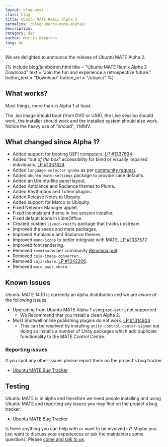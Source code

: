 ```yaml
---
layout: blog-post
class: blog
title: Ubuntu MATE Remix Alpha 2
permalink: /blog/ubuntu-mate-alpha2/
description:
category: dev
author: Martin Wimpress
lang: en
---
```


We are delighted to announce the release of Ubuntu MATE Alpha 2.

{% include blog/jumbotron.html
    title = "Ubuntu MATE Remix Alpha 2 Download"
    text = "Join the fun and experience a retrospective future."
    button_text = "Download"
    button_url = "/utopic/"
%}

## What works?

Most things, more than in Alpha 1 at least.

The .iso image should boot (from DVD or USB), the Live session should
work, the installer should work and the installed system should also
work. Notice the heavy use of *"should*", YMMV.

## What changed since Alpha 1?

  * Added support for booting UEFI computers. [LP #1337604](https://bugs.launchpad.net/ubuntu-mate/+bug/1337604)
  * Added *"out of the box"* accessibility for blind or visually impaired individuals. [LP #1337824](https://bugs.launchpad.net/ubuntu-mate/+bug/1337824)
  * Added `language-selector-gnome` as per [community request](https://plus.google.com/104108115467526996500/posts/5gmt5y4893m).
  * Added `ubuntu-mate-settings` package to provide sane defaults.
  * Added an Ubuntu-like panel layout.
  * Added Ambiance and Radiance themes to Pluma.
  * Added Rhythmbox and Totem plugins.
  * Added Release Notes to Ubquity.
  * Added support for Marco to Ubiquity.
  * Fixed Network Manager applet.
  * Fixed inconsistent theme in live session installer.
  * Fixed default icons in LibreOffice.
  * Created custom `livecd-rootfs` package that tracks upstream.
  * Improved the seeds and meta packages.
  * Improved Ambiance and Radiance themes.
  * Improved `mono-icons` to better integrate with MATE. [LP #1337577](https://bugs.launchpad.net/ubuntu-mate/+bug/1337577)
  * Improved font rendering.
  * Removed `remmina` as per community [Remmina poll](https://plus.google.com/103917631499285627130/posts/gFv4xRH16P8).
  * Removed `caja-image-converter`.
  * Removed `caja-share`. [LP #1342206](https://bugs.launchpad.net/ubuntu-mate/+bug/1342206).
  * Removed `mate-user-share`.

## Known Issues

Ubuntu MATE 14.10 is currently an alpha distribution and we are aware of the following issues:

  * Upgrading from Ubuntu MATE Alpha 1 using `apt-get` is not supported.
    * We Recommend that you install a clean Alpha 2.
  * Most Shotwell online publishing plugins do not work. [LP #1314904 ](https://bugs.launchpad.net/ubuntu/+source/shotwell/+bug/1314904)
    * This can be resolved by installing `unity-control-center-signon` but doing so installs a number of Unity packages which add duplicate functionality to the MATE Control Centre.

### Reporting issues

If you spot any other issues please report them on the project's bug tracker.

  * [Ubuntu MATE Bug Tracker](https://bugs.launchpad.net/ubuntu-mate)

## Testing

Ubuntu MATE is in alpha and therefore we need people installing and
using Ubuntu MATE and reporting any issues you may find on the
project's bug tracker.

  * [Ubuntu MATE Bug Tracker](https://bugs.launchpad.net/ubuntu-mate)

Is there anything you can help with or want to be involved in? Maybe
you just want to discuss your experiences or ask the maintainers some
questions. Please [come and talk to us](/community/).

